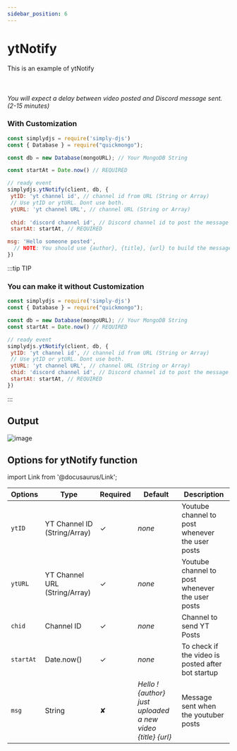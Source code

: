 ```yaml
---
sidebar_position: 6
---
```


# ytNotify
This is an example of ytNotify <br></br><br></br>
*You will expect a delay between video posted and Discord message sent. (2-15 minutes)*

### With Customization
```js
const simplydjs = require('simply-djs')
const { Database } = require("quickmongo");

const db = new Database(mongoURL); // Your MongoDB String

const startAt = Date.now() // REQUIRED

// ready event
simplydjs.ytNotify(client, db, {
 ytID: 'yt channel id', // channel id from URL (String or Array)
 // Use ytID or ytURL. Dont use both.
 ytURL: 'yt channel URL', // channel URL (String or Array)
 
 chid: 'discord channel id', // Discord channel id to post the message
 startAt: startAt, // REQUIRED

msg: 'Hello someone posted',
  // NOTE: You should use {author}, {title}, {url} to build the message
})
```

:::tip TIP
### You can make it without Customization

```js
const simplydjs = require('simply-djs')
const { Database } = require("quickmongo");

const db = new Database(mongoURL); // Your MongoDB String
const startAt = Date.now() // REQUIRED

// ready event
simplydjs.ytNotify(client, db, {
 ytID: 'yt channel id', // channel id from URL (String or Array)
 // Use ytID or ytURL. Dont use both.
 ytURL: 'yt channel URL', // channel URL (String or Array)
 chid: 'discord channel id', // Discord channel id to post the message
 startAt: startAt, // REQUIRED
})
```

:::

## Output
![image](https://user-images.githubusercontent.com/71836991/127870384-ff35f631-0440-40a4-a654-f1fe3e794c86.png)

## Options for ytNotify function

import Link from '@docusaurus/Link';

| Options     | Type    | Required | Default | Description |
| ----------- | ----------- | ----------- | ----------- | ----------- |
| `ytID` | <Link to="https://developer.mozilla.org/en-US/docs/Web/JavaScript/Reference/Global_Objects/String">YT Channel ID (String/Array)</Link> | ✓ | *none* | Youtube channel to post whenever the user posts |
| `ytURL` | <Link to="https://developer.mozilla.org/en-US/docs/Web/JavaScript/Reference/Global_Objects/String">YT Channel URL (String/Array)</Link> | ✓ | *none* | Youtube channel to post whenever the user posts |
| `chid` | <Link to="https://developer.mozilla.org/en-US/docs/Web/JavaScript/Reference/Global_Objects/String">Channel ID</Link> | ✓ | *none* | Channel to send YT Posts |
| `startAt`|<Link to="https://developer.mozilla.org/en-US/docs/Web/JavaScript/Reference/Global_Objects/Date/now">Date.now()</Link>| ✓ | *none* | To check if the video is posted after bot startup |
| `msg`|<Link to="https://developer.mozilla.org/en-US/docs/Web/JavaScript/Reference/Global_Objects/String">String</Link>| ✘ | *Hello ! {author} just uploaded a new video {title} {url}* | Message sent when the youtuber posts |
